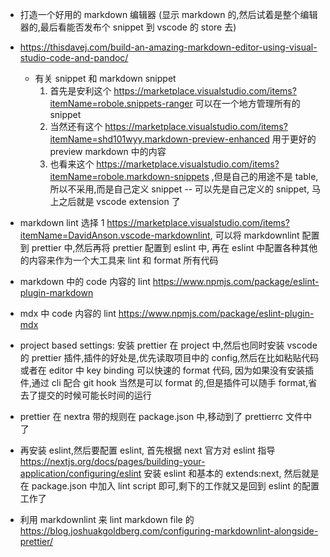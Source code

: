- 打造一个好用的 markdown 编辑器 (显示 markdown 的,然后试着是整个编辑器的,最后看能否发布个 snippet 到 vscode 的 store 去)

- <https://thisdavej.com/build-an-amazing-markdown-editor-using-visual-studio-code-and-pandoc/>

  - 有关 snippet 和 markdown snippet
    1. 首先是安利这个 <https://marketplace.visualstudio.com/items?itemName=robole.snippets-ranger> 可以在一个地方管理所有的 snippet
    2. 当然还有这个 <https://marketplace.visualstudio.com/items?itemName=shd101wyy.markdown-preview-enhanced> 用于更好的 preview markdown 中的内容
    3. 也看来这个 <https://marketplace.visualstudio.com/items?itemName=robole.markdown-snippets> ,但是自己的用途不是 table,所以不采用,而是自己定义 snippet -- 可以先是自己定义的 snippet, 马上之后就是 vscode extension 了

- markdown lint 选择 1 <https://marketplace.visualstudio.com/items?itemName=DavidAnson.vscode-markdownlint>, 可以将 markdownlint 配置到 prettier 中,然后再将 prettier 配置到 eslint 中, 再在 eslint 中配置各种其他的内容来作为一个大工具来 lint 和 format 所有代码
- markdown 中的 code 内容的 lint <https://www.npmjs.com/package/eslint-plugin-markdown>
- mdx 中 code 内容的 lint <https://www.npmjs.com/package/eslint-plugin-mdx>

- project based settings: 安装 prettier 在 project 中,然后也同时安装 vscode 的 prettier 插件,插件的好处是,优先读取项目中的 config,然后在比如粘贴代码或者在 editor 中 key binding 可以快速的 format 代码, 因为如果没有安装插件,通过 cli 配合 git hook 当然是可以 format 的,但是插件可以随手 format,省去了提交的时候可能长时间的运行

- prettier 在 nextra 带的规则在 package.json 中,移动到了 prettierrc 文件中了

- 再安装 eslint,然后要配置 eslint, 首先根据 next 官方对 eslint 指导 <https://nextjs.org/docs/pages/building-your-application/configuring/eslint> 安装 eslint 和基本的 extends:next, 然后就是在 package.json 中加入 lint script 即可,剩下的工作就又是回到 eslint 的配置工作了

- 利用 markdownlint 来 lint markdown file 的 <https://blog.joshuakgoldberg.com/configuring-markdownlint-alongside-prettier/>
